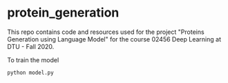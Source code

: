 # protein_generation
This repo contains code and resources used for the project "Proteins Generation using Language Model" for the course 02456 Deep Learning at DTU - Fall 2020.

To train the model

    python model.py
